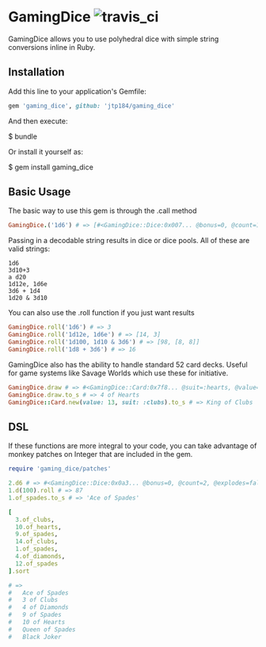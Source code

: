 # GamingDice ![travis_ci](https://travis-ci.com/jtp184/gaming_dice.svg?branch=master)

GamingDice allows you to use polyhedral dice with simple string conversions inline in Ruby.

## Installation

Add this line to your application's Gemfile:

```ruby
gem 'gaming_dice', github: 'jtp184/gaming_dice'
```

And then execute:

$ bundle

Or install it yourself as:

$ gem install gaming_dice

## Basic Usage

The basic way to use this gem is through the .call method

```ruby
GamingDice.('1d6') # => [#<GamingDice::Dice:0x007... @bonus=0, @count=1, @explodes=false, @faces=6>]
```

Passing in a decodable string results in dice or dice pools. All of these are valid strings:

```
1d6
3d10+3
a d20
1d12e, 1d6e
3d6 + 1d4
1d20 & 3d10
```

You can also use the .roll function if you just want results

```ruby
GamingDice.roll('1d6') # => 3
GamingDice.roll('1d12e, 1d6e') # => [14, 3]
GamingDice.roll('1d100, 1d10 & 3d6') # => [98, [8, 8]]
GamingDice.roll('1d8 + 3d6') # => 16
```

GamingDice also has the ability to handle standard 52 card decks. Useful for game systems like Savage Worlds which use these for initiative.

```ruby
GamingDice.draw # => #<GamingDice::Card:0x7f8... @suit=:hearts, @value=9>
GamingDice.draw.to_s # => 4 of Hearts
GamingDice::Card.new(value: 13, suit: :clubs).to_s # => King of Clubs
```

## DSL

If these functions are more integral to your code, you can take advantage of monkey patches on Integer that are included in the gem.

```ruby
require 'gaming_dice/patches'

2.d6 # => #<GamingDice::Dice:0x0a3... @bonus=0, @count=2, @explodes=false, @faces=6>
1.d(100).roll # => 87
1.of_spades.to_s # => 'Ace of Spades'

[
  3.of_clubs,
  10.of_hearts,
  9.of_spades,
  14.of_clubs,
  1.of_spades,
  4.of_diamonds,
  12.of_spades
].sort 

# =>
#   Ace of Spades
#   3 of Clubs
#   4 of Diamonds
#   9 of Spades
#   10 of Hearts
#   Queen of Spades
#   Black Joker
```
